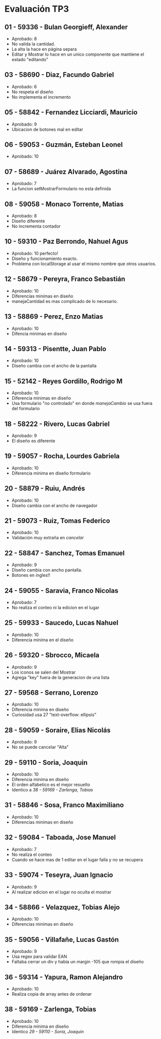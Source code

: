 # Evaluación TP3

## 01 - 59336 - Bulan Georgieff, Alexander
- Aprobado: 8
- No valida la cantidad.
- La alta la hace en página separa
- Editar y Mostrar lo hace en un unico componente que mantiene el estado "editando"

## 03 - 58690 - Diaz, Facundo Gabriel
- Aprobado: 6
- No respeta el diseño
- No implementa el incremento

## 05 - 58842 - Fernandez Licciardi, Mauricio
- Aprobado: 9
- Ubicacion de botones mal en editar

## 06 - 59053 - Guzmán, Esteban Leonel
- Aprobado: 10

## 07 - 58689 - Juárez Alvarado, Agostina
- Aprobado: 7
- La funcion setMostrarFormulario no esta definida 

## 08 - 59058 - Monaco Torrente, Matias
- Aprobado: 8
- Diseño diferente
- No incrementa contador

## 10 - 59310 - Paz Berrondo, Nahuel Agus
- Aprobado: 10 perfecto!
- Diseño y funcionamiento exacto.
- Problema con localStorage al usar el mismo nombre que otros usuarios.

## 12 - 58679 - Pereyra, Franco Sebastián
- Aprobado: 10
- Diferencias minimas en diseño
- manejaCantidad es mas complicado de lo necesario.

## 13 - 58869 - Perez, Enzo Matias
- Aprobado: 10
- Difencia minimas en diseño

## 14 - 59313 - Pisentte, Juan Pablo
- Aprobado: 10
- Diseño cambia con el ancho de la pantalla

## 15 - 52142 - Reyes Gordillo, Rodrigo M
- Aprobado: 10
- Diferencia minimas en diseño
- Usa formulario "no controlado" en donde *manejaCambio* se usa fuera del formulario

## 18 - 58222 - Rivero, Lucas Gabriel
- Aprobado: 9
- El diseño es diferente

## 19 - 59057 - Rocha, Lourdes Gabriela
- Aprobado: 10
- Diferencia minima en diseño formulario

## 20 - 58879 - Ruiu, Andrés
- Aprobado: 10
- Diseño cambia con el ancho de navegador

## 21 - 59073 - Ruiz, Tomas Federico
- Aprobado: 10
- Validación muy extraña en *cancelar*

## 22 - 58847 - Sanchez, Tomas Emanuel
- Aprobado: 9
- Diseño cambia con ancho pantalla.
- Botones en ingles!!

## 24 - 59055 - Saravia, Franco Nicolas
- Aprobado: 7
- No realiza el conteo ni la edicion en el lugar

## 25 - 59933 - Saucedo, Lucas Nahuel
- Aprobado: 10
- Diferencia mínima en el diseño

## 26 - 59320 - Sbrocco, Micaela
- Aprobado: 9
- Los iconos se salen del Mostrar
- Agrega "key" fuera de la generacion de una lista

## 27 - 59568 - Serrano, Lorenzo
- Aprobado: 10
- Diferencia mínima en diseño
- Curiosidad usa 27 "text-overflow: ellipsis"

## 28 - 59059 - Soraire, Elias Nicolás
- Aprobado: 9
- No se puede cancelar "Alta"

## 29 - 59110 - Soria, Joaquin
- Aprobado: 10
- Diferencia minima en diseño
- El orden alfabetico es el mejor resuelto
- Identico a *38 - 59169 - Zarlenga, Tobias*

## 31 - 58846 - Sosa, Franco Maximiliano
- Aprobado: 10
- Diferencias minimas en diseño

## 32 - 59084 - Taboada, Jose Manuel
- Aprobado: 7
- No realiza el conteo
- Cuando se hace mas de 1 editar en el lugar falla y no se recupera

## 33 - 59074 - Teseyra, Juan Ignacio
- Aprobado: 9
- Al realizar edicion en el lugar no oculta el mostrar 

## 34 - 58866 - Velazquez, Tobias Alejo
- Aprobado: 10
- Diferencias minimas en diseño

## 35 - 59056 - Villafañe, Lucas Gastón
- Aprobado: 9
- Usa regex para validar EAN
- Faltaba cerrar un div y habia un margin -105 que rompia el diseño

## 36 - 59314 - Yapura, Ramon Alejandro
- Aprobado: 10
- Realiza copia de array antes de ordenar

## 38 - 59169 - Zarlenga, Tobias
- Aprobado: 10
- Diferencia mínima en diseño
- Identico *29 - 59110 - Soria, Joaquin*